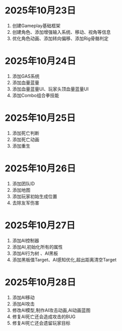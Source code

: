 # 2025年10月23日
1. 创建Gameplay基础框架
2. 创建角色、添加增强输入系统、移动、视角等信息
3. 优化角色动画、添加转向偏移、添加Rig骨骼判定
# 2025年10月24日
1. 添加GAS系统
2. 添加血量蓝量
3. 添加血量蓝量UI、玩家头顶血量蓝量UI
4. 添加Combo组合拳技能
# 2025年10月25日
1. 添加死亡判断
2. 添加死亡动画
3. 添加重生
# 2025年10月26日
1. 添加团队ID
2. 添加地图
3. 添加玩家初始生成位置
4. 去除友军伤害
# 2025年10月27日
1. 添加AI控制器
2. 添加AI,初始化所有的属性
3. 添加AI行为树 、AI黑板
4. 添加黑板值Target、AI感知优化,超出距离清空Target
# 2025年10月28日
1. 添加AI移动
2. 添加AI攻击
3. 修改AI模型,制作AI攻击动画,AI动画蓝图
4. 修复AI死亡还会造成攻击的BUG
5. 修复AI死亡还会遗留玩家目标